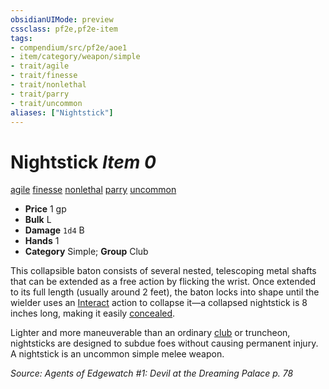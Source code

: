 ```yaml
---
obsidianUIMode: preview
cssclass: pf2e,pf2e-item
tags:
- compendium/src/pf2e/aoe1
- item/category/weapon/simple
- trait/agile
- trait/finesse
- trait/nonlethal
- trait/parry
- trait/uncommon
aliases: ["Nightstick"]
---
```

# Nightstick *Item 0*  
[agile](../../../rules/traits/agile.md)  [finesse](../../../rules/traits/finesse.md)  [nonlethal](../../../rules/traits/nonlethal.md)  [parry](../../../rules/traits/parry.md)  [uncommon](../../../rules/traits/uncommon.md)  

- **Price** 1 gp
- **Bulk** L
- **Damage** `1d4` B
- **Hands** 1
- **Category** Simple; **Group** Club 

This collapsible baton consists of several nested, telescoping metal shafts that can be extended as a free action by flicking the wrist. Once extended to its full length (usually around 2 feet), the baton locks into shape until the wielder uses an [Interact](../../../rules/actions/interact.md) action to collapse it—a collapsed nightstick is 8 inches long, making it easily [concealed](../../../rules/actions/conceal-an-object.md).

Lighter and more maneuverable than an ordinary [club](club.md) or truncheon, nightsticks are designed to subdue foes without causing permanent injury. A nightstick is an uncommon simple melee weapon.

*Source: Agents of Edgewatch #1: Devil at the Dreaming Palace p. 78*